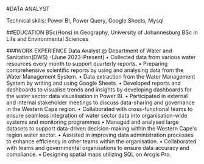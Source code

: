 #DATA ANALYST

Technical skills: Power BI, Power Query, Google Sheets, Mysql

##EDUCATION 
BSc(Hons) in Geography, University of Johannesburg
BSc in Life and Environmental Sciences

###WORK EXPERIENCE
Data Analyst @ Department of Water and Sanitation(DWS) -(June 2023-Present)
• Collected data from various water resources every month to support quarterly reports.
• Preparing comprehensive scientific reports by using and analysing data from the Water Management System.
• Data extraction from the Water Management System by writing and using Google Sheets.
• Developed reports and dashboards to visualise trends and insights by developing dashboards for the water 
  sector data visualisation in Power BI.
• Participated in external and internal stakeholder meetings to discuss data-sharing and governance in the 
  Western Cape region.
• Collaborated with cross-functional teams to ensure seamless integration of water sector data into 
  organisation-wide systems and monitoring programmes
• Managed and analysed large datasets to support data-driven decision-making within the Western Cape's 
  region water sector.
• Assisted in improving data administration processes to enhance efficiency in other teams within the 
  organisation.
• Collaborated with teams and governmental organisations to ensure data accuracy and compliance.
• Designing spatial maps utilizing SQL on Arcgis Pro.

###
